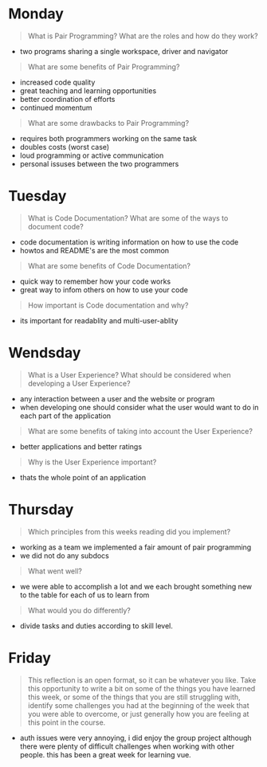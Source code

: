# Monday
>What is Pair Programming? What are the roles and how do they work?
- two programs sharing a single workspace, driver and navigator

>What are some benefits of Pair Programming?
- increased code quality
- great teaching and learning opportunities
- better coordination of efforts
- continued momentum

>What are some drawbacks to Pair Programming?
- requires both programmers working on the same task
- doubles costs (worst case)
- loud programming or active communication
- personal issuses between the two programmers

# Tuesday
>What is Code Documentation? What are some of the ways to document code?
- code documentation is writing information on how to use the code 
- howtos and README's are the most common

>What are some benefits of Code Documentation?
- quick way to remember how your code works
- great way to infom others on how to use your code

>How important is Code documentation and why?
- its important for readablity and multi-user-ablity

# Wendsday
>What is a User Experience? What should be considered when developing a User Experience?
- any interaction between a user and the website or program
- when developing one should consider what the user would want to do in each part of the application

>What are some benefits of taking into account the User Experience?
- better applications and better ratings

>Why is the User Experience important?
- thats the whole point of an application

# Thursday
>Which principles from this weeks reading did you implement?
- working as a team we implemented a fair amount of pair programming
- we did not do any subdocs

>What went well?
- we were able to accomplish a lot and we each brought something new to the table for each of us to learn from

>What would you do differently?
- divide tasks and duties according to skill level.

# Friday
>This reflection is an open format, so it can be whatever you like. Take this opportunity to write a bit on some of the things you have learned this week, or some of the things that you are still struggling with, identify some challenges you had at the beginning of the week that you were able to overcome, or just generally how you are feeling at this point in the course.
- auth issues were very annoying, i did enjoy the group project although there were plenty of difficult challenges when working with other people. this has been a great week for learning vue.